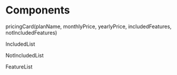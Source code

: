 # Components

pricingCard(planName, monthlyPrice, yearlyPrice, includedFeatures, notIncludedFeatures)


IncludedList

NotIncludedList

FeatureList

